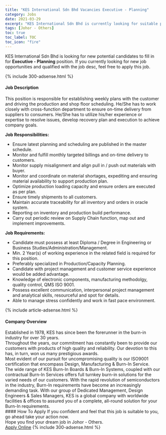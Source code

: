 ```yaml
---
title: "KES International Sdn Bhd Vacancies Executive - Planning" 
category: Jobs 
date: 2021-03-29 
excerpt: "KES International Sdn Bhd is currently looking for suitable person to fill in the Executive - Planning which based in Johor - Others" 
tags: [Johor - Others] 
toc: true 
toc_label: TOC 
toc_icon: "fire" 
--- 
```


<p>KES International Sdn Bhd is looking for new potential candidates to fill in for <b>Executive - Planning</b> position. If you currently looking for new job opportunities and qualified with the job desc, feel free to apply this job.
</p>{% include 300-adsense.html %} 
<div><div><h4>Job Description</h4></div><div><div><span><div><p>This position is responsible for establishing weekly plans with the customer and driving the production and shop floor scheduling. He/She has to work closely with cross-function department to ensure on-time delivery from suppliers to consumers. He/She has to utilize his/her experience or expertise to resolve issues, develop recovery plan and execution to achieve company goals.</p><p><strong>Job Responsibilities:</strong></p><ul><li>Ensure latest planning and scheduling are published in the master schedule.</li><li>Monitor and fulfill monthly targeted billings and on-time delivery to customers.</li><li>Monitor supply misalignment and align pull in / push out materials with buyer.</li><li>Monitor and coordinate on material shortages, expediting and ensuring material availability to support production plan.</li><li>Optimize production loading capacity and ensure orders are executed as per plan.</li><li>Ensure timely shipments to all customers.</li><li>Maintain accurate traceability for all inventory and orders in oracle system.</li><li>Reporting on inventory and production build performance.</li><li>Carry out periodic review on Supply Chain function, map out and implement improvements.</li></ul><p><strong>Job Requirements:</strong></p><ul><li>Candidate must possess at least Diploma / Degree in Engineering or Business Studies/Administration/Management.</li><li>Min. 2&#160;Year(s) of working experience in the related field is required for this position.</li><li>Preferably specialized in Production/Capacity Planning.</li><li>Candidate with project management and customer service experience would be added advantage.</li><li>Knowledge of electronic components, manufacturing methodolgy, quality control, QMS ISO 9001.&#160;</li><li>Possess excellent communication, interpersonal project management and analytical skills, resourceful and spot for details.</li><li>Able to manage stress confidently and work in fast pace environment.</li></ul></div></span></div></div></div> 
{% include article-adsense.html %} 
<div><div><h4>Company Overview</h4></div><div><div><span><div><div>Established in 1978, KES has since been the forerunner in the burn-in industry for over 30 years.</div>
<div>
<div>Throughout the years, our commitment has constantly been to provide our customers with products of high quality and reliability. Our devotion to this has, in turn, won us many prestigious awards.</div>
<div>Most evident of our pursuit for uncompromising quality is our ISO9001 certification that encompass Design, Manufacturing &amp; Burn-In Service.</div>
<div>The wide range of KES Burn-In Boards &amp; Burn-In Systems, coupled with our contractual Burn-In Services offers full turnkey burn-in solutions for the varied needs of our customers. With the rapid revolution of semiconductors in the industry, Burn-In requirements have become an increasingly demanding task. With our group of Dedicated Management, Design Engineers &amp; Sales Managers, KES is a global company with worldwide facilities &amp; offices to assured you of a complete, all-round solution for your Burn-In requirements.</div>
</div></div></span></div></div></div> 
#### How To Apply 
If you confident and feel that this job is suitable to you, go ahead take your action now. <br/> 
Hope you find your dream job in Johor - Others. <br/> 
<a href="https://www.jobstreet.com.my/en/job/executive-planning-4515364?jobId=jobstreet-my-job-4515364&" class="btn btn--info" target="_blank" rel="nofollow noopenner">Apply Online</a> 
{% include 300-adsense.html %} 